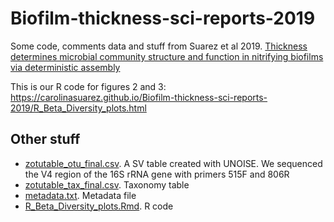 # Biofilm-thickness-sci-reports-2019
 Some code, comments data and stuff from Suarez et al 2019. [Thickness determines microbial community structure and function in nitrifying biofilms via deterministic assembly](https://www.nature.com/articles/s41598-019-41542-1)
 
 This is our R code for figures 2 and 3: https://carolinasuarez.github.io/Biofilm-thickness-sci-reports-2019/R_Beta_Diversity_plots.html

## Other stuff
* [zotutable_otu_final.csv](/zotutable_otu_final.csv). A SV table created with UNOISE. We sequenced the V4 region of the 16S rRNA gene with primers 515F and 806R
* [zotutable_tax_final.csv](/zotutable_tax_final.csv). Taxonomy table
* [metadata.txt](/metadata.txt). Metadata file
* [R_Beta_Diversity_plots.Rmd](/R_Beta_Diversity_plots.Rmd). R code

